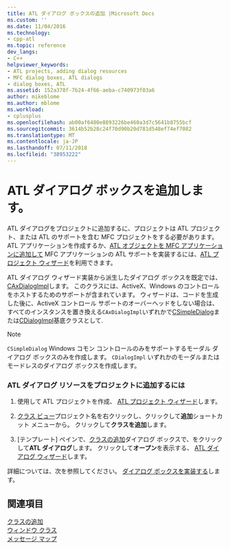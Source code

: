 ```yaml
---
title: ATL ダイアログ ボックスの追加 |Microsoft Docs
ms.custom: ''
ms.date: 11/04/2016
ms.technology:
- cpp-atl
ms.topic: reference
dev_langs:
- C++
helpviewer_keywords:
- ATL projects, adding dialog resources
- MFC dialog boxes, ATL dialogs
- dialog boxes, ATL
ms.assetid: 152a378f-7b24-4f66-aeba-c740973f03a6
author: mikeblome
ms.author: mblome
ms.workload:
- cplusplus
ms.openlocfilehash: ab00af6480e8893226be460a3d7c5641b8755bcf
ms.sourcegitcommit: 3614b52b28c24f70d90b20d781d548ef74ef7082
ms.translationtype: MT
ms.contentlocale: ja-JP
ms.lasthandoff: 07/11/2018
ms.locfileid: "38953222"
---
```

# <a name="adding-an-atl-dialog-box"></a>ATL ダイアログ ボックスを追加します。
ATL ダイアログをプロジェクトに追加するに、プロジェクトは ATL プロジェクト、または ATL のサポートを含む MFC プロジェクトをする必要があります。 ATL アプリケーションを作成するか、[ATL オブジェクトを MFC アプリケーションに追加して](../../mfc/reference/adding-atl-support-to-your-mfc-project.md) MFC アプリケーションの ATL サポートを実装するには、[ATL プロジェクト ウィザード](../../atl/reference/atl-project-wizard.md)を利用できます。  
  
 ATL ダイアログ ウィザード実装から派生したダイアログ ボックスを既定では、 [CAxDialogImpl](../../atl/reference/caxdialogimpl-class.md)します。 このクラスには、ActiveX、Windows のコントロールをホストするためのサポートが含まれています。 ウィザードは、コードを生成した後に、ActiveX コントロール サポートのオーバーヘッドをしない場合は、すべてのインスタンスを置き換える`CAxDialogImpl`いずれかで[CSimpleDialog](../../atl/reference/csimpledialog-class.md)または[CDialogImpl](../../atl/reference/cdialogimpl-class.md)基底クラスとして.  
  
> [!NOTE]
>  `CSimpleDialog` Windows コモン コントロールのみをサポートするモーダル ダイアログ ボックスのみを作成します。 `CDialogImpl` いずれかのモーダルまたはモードレスのダイアログ ボックスを作成します。  
  
### <a name="to-add-an-atl-dialog-resource-to-your-project"></a>ATL ダイアログ リソースをプロジェクトに追加するには  
  
1.  使用して ATL プロジェクトを作成、 [ATL プロジェクト ウィザード](../../atl/reference/atl-project-wizard.md)します。  
  
2.  [クラス ビュー](/visualstudio/ide/viewing-the-structure-of-code)プロジェクト名を右クリックし、クリックして**追加**ショートカット メニューから。 クリックして**クラスを追加**します。  
  
3.  [テンプレート] ペインで、[クラスの追加](../../ide/add-class-dialog-box.md)ダイアログ ボックスで、をクリックして**ATL ダイアログ**します。 クリックして**オープン**を表示する、 [ATL ダイアログ ウィザード](../../atl/reference/atl-dialog-wizard.md)します。  
  
 詳細については、次を参照してください。 [ ダイアログ ボックスを実装する](../../atl/implementing-a-dialog-box.md)します。  
  
## <a name="see-also"></a>関連項目  
 [クラスの追加](../../ide/adding-a-class-visual-cpp.md)   
 [ウィンドウ クラス](../../atl/atl-window-classes.md)   
 [メッセージ マップ](../../atl/message-maps-atl.md)

